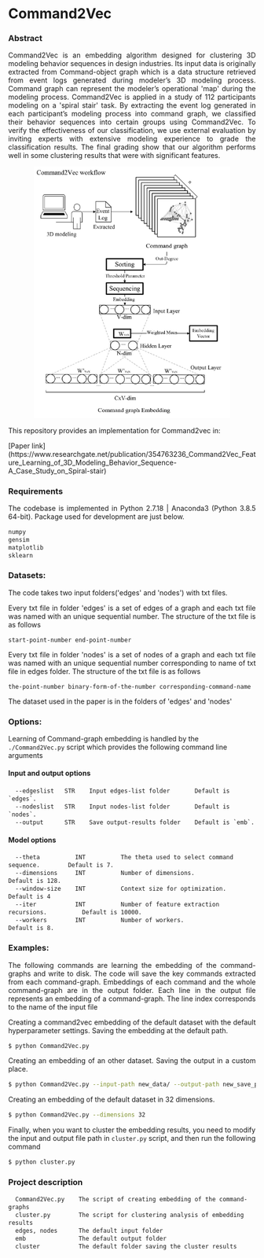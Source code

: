Command2Vec
=========================


### Abstract

<p align="justify">Command2Vec is an embedding algorithm designed for clustering 3D modeling behavior sequences in design industries. Its input data is originally extracted from Command-object graph which is a data structure retrieved from event logs generated during modeler’s 3D modeling process. Command graph can represent the modeler’s operational 'map' during the modeling process. Command2Vec is applied in a study of 112 participants modeling on a 'spiral stair' task. By extracting the event log generated in each participant’s modeling process into command graph, we classified their behavior sequences into certain groups using Command2Vec. To verify the effectiveness of our classification, we use external evaluation by inviting experts with extensive modeling experience to grade the classification results. The final grading show that our algorithm performs well in some clustering results that were with significant features.</p>

<div align=center><img src="./workflow.png" width="400"/></div>

<p align="justify">This repository provides an implementation for Command2vec in:</p>
[Paper link](https://www.researchgate.net/publication/354763236_Command2Vec_Feature_Learning_of_3D_Modeling_Behavior_Sequence-A_Case_Study_on_Spiral-stair)


### Requirements

<p align="justify">The codebase is implemented in Python 2.7.18 | Anaconda3 (Python 3.8.5 64-bit). Package used for development are just below.</p>

```
numpy             
gensim           
matplotlib        
sklearn
```

### Datasets:
<p align="justify">The code takes two input folders('edges' and 'nodes') with txt files. </p>

<p align="justify">Every txt file in folder 'edges' is a set of edges of a graph and each txt file was named with an unique sequential number. The structure of the txt file is as follows</p>

```
start-point-number end-point-number
```

<p align="justify">Every txt file in folder 'nodes' is a set of nodes of a graph and each txt file was named with an unique sequential number corresponding to name of txt file in edges folder. The structure of the txt file is as follows</p>

```
the-point-number binary-form-of-the-number corresponding-command-name
```

<p align="justify">The dataset used in the paper is in the folders of 'edges' and 'nodes'</p>

### Options:

Learning of Command-graph embedding is handled by the `./Command2Vec.py` script which provides the following command line arguments

#### Input and output options

```
  --edgeslist   STR    Input edges-list folder       Default is `edges`.
  --nodeslist   STR    Input nodes-list folder       Default is `nodes`.
  --output      STR    Save output-results folder    Default is `emb`.
```

#### Model options

```
  --theta          INT          The theta used to select command sequence.        Default is 7.
  --dimensions     INT          Number of dimensions.                             Default is 128.
  --window-size    INT          Context size for optimization.                    Default is 4
  --iter           INT          Number of feature extraction recursions.          Default is 10000.
  --workers        INT          Number of workers.                                Default is 8.
```

### Examples:
<p align="justify">The following commands are learning the embedding of the command-graphs and write to disk. The code will save the key commands extracted from each command-graph. Embeddings of each command and the whole command-graph are in the output folder. Each line in the output file represents an embedding of a command-graph. The line index corresponds to the name of the input file</p>

<p align="justify">Creating a command2vec embedding of the default dataset with the default hyperparameter settings. Saving the embedding at the default path.</p>

```sh
$ python Command2Vec.py
```

<p align="justify">Creating an embedding of an other dataset. Saving the output in a custom place.</p>

```sh
$ python Command2Vec.py --input-path new_data/ --output-path new_save_path/
```

<p align="justify">Creating an embedding of the default dataset in 32 dimensions.</p>

```sh
$ python Command2Vec.py --dimensions 32
```

Finally, when you want to cluster the embedding results, you need to modify the input and output file path in `cluster.py` script, and then run the following command

```sh
$ python cluster.py
```

### Project description

```
  Command2Vec.py    The script of creating embedding of the command-graphs
  cluster.py        The script for clustering analysis of embedding results
  edges, nodes      The default input folder
  emb               The default output folder
  cluster           The default folder saving the cluster results
```

